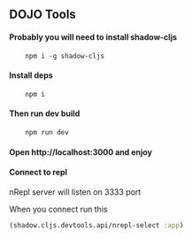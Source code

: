 ## **DOJO Tools**

#### Probably you will need to install shadow-cljs

```
    npm i -g shadow-cljs
```

#### Install deps

```
    npm i
```

#### Then run dev build

```
    npm run dev
```

#### Open http://localhost:3000 and enjoy


#### Connect to repl

nRepl server will listen on 3333 port

When you connect run this

```clojure
(shadow.cljs.devtools.api/nrepl-select :app)
```
